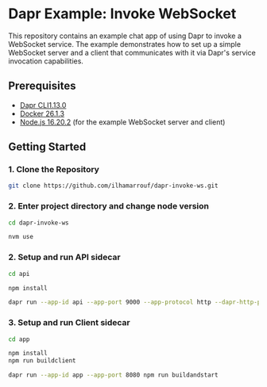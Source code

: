 # Dapr Example: Invoke WebSocket

This repository contains an example chat app of using Dapr to invoke a WebSocket service. The example demonstrates how to set up a simple WebSocket server and a client that communicates with it via Dapr's service invocation capabilities.

## Prerequisites

- [Dapr CLI1.13.0](https://docs.dapr.io/getting-started/install-dapr-cli/)
- [Docker 26.1.3](https://www.docker.com/products/docker-desktop)
- [Node.js 16.20.2](https://nodejs.org/en/download/) (for the example WebSocket server and client)

## Getting Started

### 1. Clone the Repository
```sh
git clone https://github.com/ilhamarrouf/dapr-invoke-ws.git
```

### 2. Enter project directory and change node version
```sh
cd dapr-invoke-ws
```
```sh
nvm use
```

### 2. Setup and run API sidecar
```sh
cd api
```
```sh
npm install
```
```sh
dapr run --app-id api --app-port 9000 --app-protocol http --dapr-http-port 3500 node app.js
```

### 3. Setup and run Client sidecar
```sh
cd app
```
```sh
npm install
npm run buildclient
```
```sh
dapr run --app-id app --app-port 8080 npm run buildandstart
```